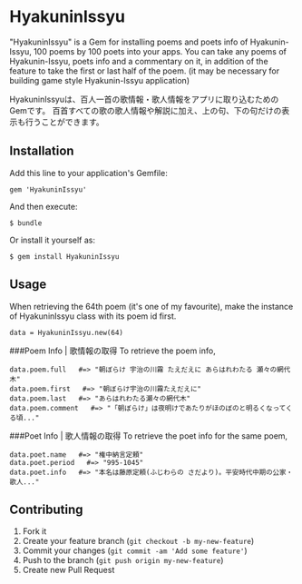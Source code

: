 # HyakuninIssyu

"HyakuninIssyu" is a Gem for installing poems and poets info of Hyakunin-Issyu, 100 poems by 100 poets into your apps.
You can take any poems of Hyakunin-Issyu, poets info and a commentary on it, in addition of the feature to take the first or last half of the poem.
(it may be necessary for building game style Hyakunin-Issyu application)

HyakuninIssyuは、百人一首の歌情報・歌人情報をアプリに取り込むためのGemです。
百首すべての歌の歌人情報や解説に加え、上の句、下の句だけの表示も行うことができます。

## Installation

Add this line to your application's Gemfile:

    gem 'HyakuninIssyu'

And then execute:

    $ bundle

Or install it yourself as:

    $ gem install HyakuninIssyu

## Usage
When retrieving the 64th poem (it's one of my favourite),
make the instance of HyakuninIssyu class with its poem id first.

    data = HyakuninIssyu.new(64)

###Poem Info | 歌情報の取得
To retrieve the poem info,

    data.poem.full   #=> "朝ぼらけ 宇治の川霧 たえだえに あらはれわたる 瀬々の網代木"
    data.poem.first   #=> "朝ぼらけ宇治の川霧たえだえに"
    data.poem.last   #=> "あらはれわたる瀬々の網代木"
    data.poem.comment   #=> "「朝ぼらけ」は夜明けであたりがほのぼのと明るくなってくる頃..."


###Poet Info | 歌人情報の取得
To retrieve the poet info for the same poem,

    data.poet.name   #=> "権中納言定頼"
    data.poet.period   #=> "995-1045"
    data.poet.info   #=> "本名は藤原定頼(ふじわらの さだより)。平安時代中期の公家・歌人..."


## Contributing

1. Fork it
2. Create your feature branch (`git checkout -b my-new-feature`)
3. Commit your changes (`git commit -am 'Add some feature'`)
4. Push to the branch (`git push origin my-new-feature`)
5. Create new Pull Request
